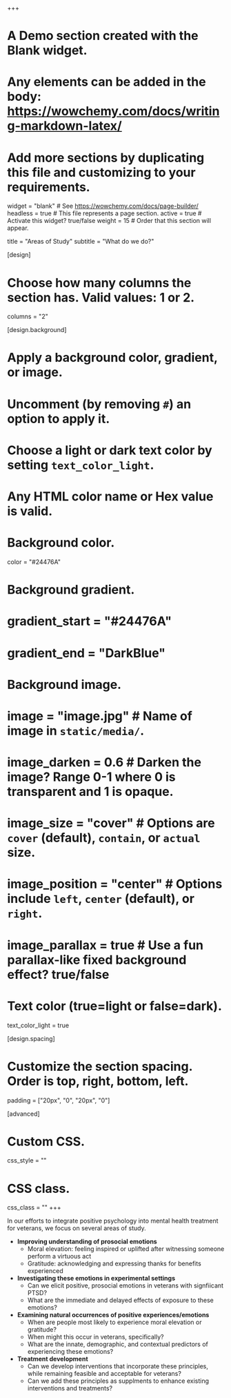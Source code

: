+++
# A Demo section created with the Blank widget.
# Any elements can be added in the body: https://wowchemy.com/docs/writing-markdown-latex/
# Add more sections by duplicating this file and customizing to your requirements.

widget = "blank"  # See https://wowchemy.com/docs/page-builder/
headless = true  # This file represents a page section.
active = true  # Activate this widget? true/false
weight = 15  # Order that this section will appear.

title = "Areas of Study"
subtitle = "What do we do?"

[design]
  # Choose how many columns the section has. Valid values: 1 or 2.
  columns = "2"

[design.background]
  # Apply a background color, gradient, or image.
  #   Uncomment (by removing `#`) an option to apply it.
  #   Choose a light or dark text color by setting `text_color_light`.
  #   Any HTML color name or Hex value is valid.

  # Background color.
   color = "#24476A"
  
  # Background gradient.
  # gradient_start = "#24476A"
  # gradient_end = "DarkBlue"
  
  # Background image.
  # image = "image.jpg"  # Name of image in `static/media/`.
  # image_darken = 0.6  # Darken the image? Range 0-1 where 0 is transparent and 1 is opaque.
  # image_size = "cover"  #  Options are `cover` (default), `contain`, or `actual` size.
  # image_position = "center"  # Options include `left`, `center` (default), or `right`.
  # image_parallax = true  # Use a fun parallax-like fixed background effect? true/false
  
  # Text color (true=light or false=dark).
  text_color_light = true

[design.spacing]
  # Customize the section spacing. Order is top, right, bottom, left.
  padding = ["20px", "0", "20px", "0"]

[advanced]
 # Custom CSS. 
 css_style = ""
 
 # CSS class.
 css_class = ""
+++

In our efforts to integrate positive psychology into mental health treatment for veterans, we focus on several areas of study.

- **Improving understanding of prosocial emotions**
  - Moral elevation: feeling inspired or uplifted after witnessing someone perform a virtuous act
  - Gratitude: acknowledging and expressing thanks for benefits experienced
- **Investigating these emotions in experimental settings**
  - Can we elicit positive, prosocial emotions in veterans with signfiicant PTSD?
  - What are the immediate and delayed effects of exposure to these emotions?
- **Examining natural occurrences of positive experiences/emotions**
  - When are people most likely to experience moral elevation or gratitude?
  - When might this occur in veterans, specifically?
  - What are the innate, demographic, and contextual predictors of experiencing these emotions?
- **Treatment development**
  - Can we develop interventions that incorporate these principles, while remaining feasible and acceptable for veterans?
  - Can we add these principles as supplments to enhance existing interventions and treatments?


